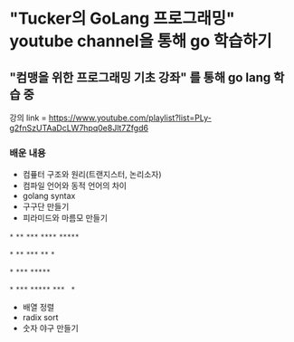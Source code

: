 # "Tucker의 GoLang 프로그래밍" youtube channel을 통해 go 학습하기

## "컴맹을 위한 프로그래밍 기초 강좌" 를 통해 go lang 학습 중 

강의 link = https://www.youtube.com/playlist?list=PLy-g2fnSzUTAaDcLW7hpq0e8Jlt7Zfgd6

### 배운 내용 
- 컴픂터 구조와 원리(트랜지스터, 논리소자)
- 컴파일 언어와 동적 언어의 차이
- golang syntax 
- 구구단 만들기 
- 피라미드와 마름모 만들기 

`*`
`**`
`***`
`****`
`*****`

`*`
`**`
`***`
`**`
`*`

  `*`
 `***`
`*****`

  `*`
 `***`
`*****`
 `***`
 ` *`
 
- 배열 정렬
- radix sort
- 숫자 야구 만들기